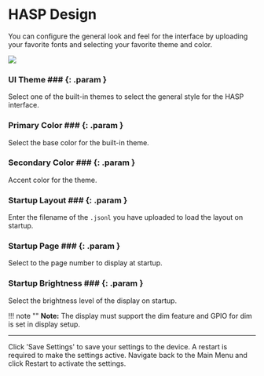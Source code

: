 # HASP Design

You can configure the general look and feel for the interface by uploading your favorite fonts and selecting your favorite theme and color.

<div class="row justify-content-center">
            <a href="../hasp_settings.png" data-toggle="lightbox" data-gallery="example-gallery" class="col-sm-8" data-title="Hasp Settings" data-footer="">
                <img src="../hasp_settings.png" class="img-fluid img-thumbnail">
            </a>
</div>

### UI Theme ### {: .param }
Select one of the built-in themes to select the general style for the HASP interface.

### Primary Color ### {: .param }
Select the base color for the built-in theme.

### Secondary Color ### {: .param }
Accent color for the theme.

### Startup Layout ### {: .param }
Enter the filename of the `.jsonl` you have uploaded to load the layout on startup.

### Startup Page ### {: .param }
Select to the page number to display at startup.

### Startup Brightness ### {: .param }
Select the brightness level of the display on startup.

!!! note ""
    **Note:** The display must support the dim feature and GPIO for dim is set in display setup.

---

Click 'Save Settings' to save your settings to the device. A restart is required to make the settings active. Navigate back to the Main Menu and click Restart to activate the settings.

